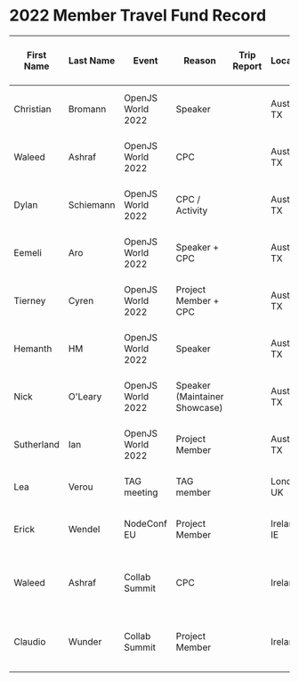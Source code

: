 # 2022 Member Travel Fund Record

First Name | Last Name | Event | Reason | Trip Report | Location | Travel Dates | Amount Requested | Pull Request date | Pull Request link | Date Expense report sent | Amount of Expense Report | Date Sent to Finance | Date approved through Bill.com | Bill.com Amount approved for reimbursement
-|-|-|-|-|-|-|-|-|-|-|-|-|-|-
Christian | Bromann | OpenJS World 2022 | Speaker || Austin, TX | 06 - 10 Jun 2022 | 1100 USD | 17 Apr 2022 | tbd |
Waleed | Ashraf | OpenJS World 2022 | CPC || Austin, TX | 06 - 11 Jun 2022 | 2287 USD | 25 Apr 2022 | tbd |
Dylan | Schiemann | OpenJS World 2022 | CPC / Activity || Austin, TX | 06 - 10 Jun 2022 | 1782 USD | 25 Apr 2022 | tbd |
Eemeli | Aro | OpenJS World 2022 | Speaker + CPC || Austin, TX | 06 - 10 Jun 2022 | 1583 USD | 26 Apr 2022 | tbd |
Tierney | Cyren | OpenJS World 2022 | Project Member + CPC || Austin, TX | 06 - 10 Jun 2022 | 1535 USD | 26 Apr 2022 | tbd |
Hemanth | HM | OpenJS World 2022 | Speaker || Austin, TX | 06 - 10 Jun 2022 | 1500 USD | 24 May 2022 | tbd |
Nick | O'Leary | OpenJS World 2022 | Speaker (Maintainer Showcase) || Austin, TX | 06 - 10 Jun 2022 | 2000 USD | 12 May 2022 | tbd |
Sutherland | Ian | OpenJS World 2022 | Project Member || Austin, TX | 06 - 10 Jun 2022 | 2494 USD | 13 May 2022 | tbd |
Lea | Verou | TAG meeting | TAG member || London, UK | 25 - 28 Jul 2022 | 1800 USD | 10 Jul 2022 | tbd
Erick | Wendel | NodeConf EU | Project Member || Ireland, IE | 02 - 08 Octo 2022 | 2953.59 USD | 22 Aug 2022 | [link](https://github.com/openjs-foundation/cross-project-council/pull/926)
Waleed | Ashraf | Collab Summit | CPC || Ireland | 30 Sept - 6 Oct 2022 | 1825 USD | 30 Aug 2022 | [link](https://github.com/openjs-foundation/cross-project-council/pull/931)
Claudio | Wunder | Collab Summit | Project Member || Ireland | 30 Sept - 3 Oct 2022 | 1825 USD | 10 Sept 2022 | tbd
